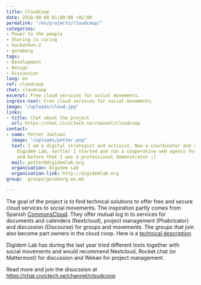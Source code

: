 ```yaml
---
title: CloudCoop
date: 2018-08-08 01:00:00 +02:00
permalink: "/en/projects/cloudcoop/"
categories:
- Power to the people
- Sharing is caring
- hackathon-2
- goteborg
tags:
- Development
- Design
- Discussion
lang: en
ref: cloudcoop
chat: cloudcoop
excerpt: Free cloud services for social movements.
ingress-text: Free cloud services for social movements.
image: "/uploads/cloud.jpg"
links:
- title: Chat about the project
  url: https://chat.civictech.se/channel/cloudcoop
contact:
- name: Petter Joelson
  image: "/uploads/petter.png"
  text: I am a digital strategist and activist. Now a coordinator and co-founder of
    Digidem Lab, earlier I started and ran a cooperative web agency for eight years
    and before that I was a professional demonstrator ;)
  mail: petter@digidemlab.org
  organisation: Digidem Lab
  organisation-link: http://digidemlab.org
group: _groups/goteborg-en.md 

---
```


The goal of the project is to find technical solutions to offer free and secure cloud services to social movements. The inspiration partly comes from Spanish [CommonsCloud](https://www.commonscloud.coop/). They offer mutual log in to services for documents and calenders (Nextcloud), project management (Phabricator) and discussion (Discourse) for groups and movements. The groups that join also become part owners in the cloud coop. Here is a [technical description](https://open.coop/2018/04/03/making-of-the-coop-cloud/).

Digidem Lab has during the last year tried different tools together with social movements and would recommend Nextcloud, Rocket.chat (or Mattermost) for discussion and Wekan for project management.

Read more and join the disucssion at <https://chat.civictech.se/channel/cloudcoop>
